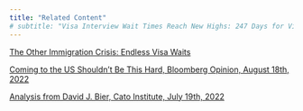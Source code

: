 ```yaml
---
title: "Related Content"
# subtitle: "Visa Interview Wait Times Reach New Highs: 247 Days for Visitors/Business Travelers"
---
```



[The Other Immigration Crisis: Endless Visa Waits](https://www.wsj.com/articles/the-other-immigration-crisis-endless-visa-waits-delays-embassies-consulates-processing-reform-canada-businesses-talent-11665338857)

[Coming to the US Shouldn’t Be This Hard, Bloomberg Opinion, August 18th, 2022](https://www.bloomberg.com/opinion/articles/2022-08-18/us-visa-delays-are-keeping-tourists-and-executives-away)

[Analysis from David J. Bier, Cato Institute, July 19th, 2022](https://www.cato.org/blog/visa-interview-wait-times-reach-new-highs-247-days-visitors/business-travelers)
